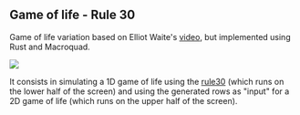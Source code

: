 ## Game of life - Rule 30

Game of life variation based on Elliot Waite's [video](https://www.youtube.com/watch?v=IK7nBOLYzdE), but implemented using Rust and Macroquad.

![](game_of_life.gif)

It consists in simulating a 1D game of life using the [rule30](https://mathworld.wolfram.com/Rule30.html) (which runs on the lower half of the screen) and using the generated rows as "input" for a 2D game of life (which runs on the upper half of the screen).
